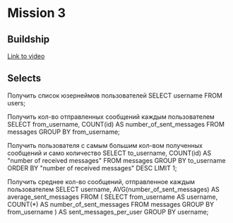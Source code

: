 # Mission 3

## Buildship

[Link to video](https://youtu.be/tkVo6nzqdxM)

## Selects

Получить список юзернеймов пользователей
SELECT username FROM users;

Получить кол-во отправленных сообщений каждым пользователем
SELECT from_username, COUNT(id) AS number_of_sent_messages
FROM messages
GROUP BY from_username; 

Получить пользователя с самым большим кол-вом полученных сообщений и само количество
SELECT to_username, COUNT(id) AS "number of received messages"
FROM messages
GROUP BY to_username
ORDER BY "number of received messages" DESC
LIMIT 1;

Получить среднее кол-во сообщений, отправленное каждым пользователем
SELECT username, AVG(number_of_sent_messages) AS average_sent_messages
FROM (
    SELECT from_username AS username, COUNT(*) AS number_of_sent_messages
    FROM messages
    GROUP BY from_username
) AS sent_messages_per_user
GROUP BY username;

